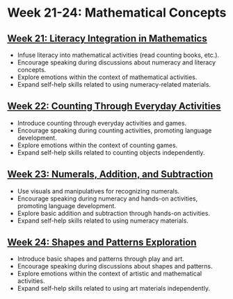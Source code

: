 # Week 21-24: Mathematical Concepts

## [Week 21: Literacy Integration in Mathematics](./week-21/0-Weekly-Overview.md)
- Infuse literacy into mathematical activities (read counting books, etc.).
- Encourage speaking during discussions about numeracy and literacy concepts.
- Explore emotions within the context of mathematical activities.
- Expand self-help skills related to using numeracy-related materials.

## [Week 22: Counting Through Everyday Activities](./week-22/0-Weekly-Overview.md)
- Introduce counting through everyday activities and games.
- Encourage speaking during counting activities, promoting language development.
- Explore emotions within the context of counting games.
- Expand self-help skills related to counting objects independently.

## [Week 23: Numerals, Addition, and Subtraction](./week-23/0-Weekly-Overview.md)
- Use visuals and manipulatives for recognizing numerals.
- Encourage speaking during numeracy and hands-on activities, promoting language development.
- Explore basic addition and subtraction through hands-on activities.
- Expand self-help skills related to using numeracy materials.

## [Week 24: Shapes and Patterns Exploration](./week-24/0-Weekly-Overview.md)
- Introduce basic shapes and patterns through play and art.
- Encourage speaking during discussions about shapes and patterns.
- Explore emotions within the context of artistic and mathematical activities.
- Expand self-help skills related to using art materials independently.
